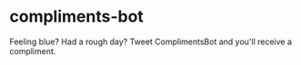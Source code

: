 compliments-bot
===============

Feeling blue? Had a rough day? Tweet ComplimentsBot and you'll receive a compliment. 